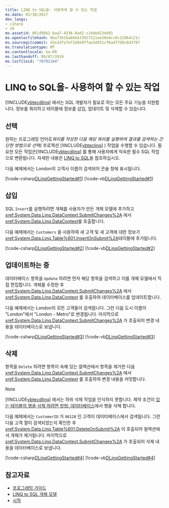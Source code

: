 ```yaml
---
title: LINQ to SQL을- 사용하여 할 수 있는 작업
ms.date: 03/30/2017
dev_langs:
- csharp
- vb
ms.assetid: 061d98b2-baa7-4336-8ad2-c14de8134d91
ms.openlocfilehash: 8baf361ba66ba33927121ae20edcc6c12964c21c
ms.sourcegitcommit: d2e1dfa7ef2d4e9ffae3d431cf6a4ffd9c8d378f
ms.translationtype: MT
ms.contentlocale: ko-KR
ms.lasthandoff: 09/07/2019
ms.locfileid: "70792104"
---
```

# <a name="what-you-can-do-with-linq-to-sql"></a>LINQ to SQL을- 사용하여 할 수 있는 작업
[!INCLUDE[vbtecdlinq](../../../../../../includes/vbtecdlinq-md.md)] 에서는 SQL 개발자가 필요로 하는 모든 주요 기능을 지원합니다. 정보를 쿼리하고 테이블에 정보를 삽입, 업데이트 및 삭제할 수 있습니다.  
  
## <a name="selecting"></a>선택  
 원하는 프로그래밍 언어로*쿼리를 작성한 다음 해당 쿼리를 실행하여 결과를 검색하는 간단한 방법으로 선택(* 프로젝션 [!INCLUDE[vbteclinq](../../../../../../includes/vbteclinq-md.md)] ) 작업을 수행할 수 있습니다. 필요한 모든 작업은[!INCLUDE[vbtecdlinq](../../../../../../includes/vbtecdlinq-md.md)] 를 통해 사용자에게 익숙한 필수 SQL 작업으로 변환됩니다. 자세한 내용은 [LINQ to SQL](index.md)을 참조하십시오.  
  
 다음 예제에서는 London의 고객사 이름이 검색되어 콘솔 창에 표시됩니다.  
  
 [!code-csharp[DLinqGettingStarted#1](../../../../../../samples/snippets/csharp/VS_Snippets_Data/DLinqGettingStarted/cs/Program.cs#1)]
 [!code-vb[DLinqGettingStarted#1](../../../../../../samples/snippets/visualbasic/VS_Snippets_Data/DLinqGettingStarted/vb/Module1.vb#1)]  
  
## <a name="inserting"></a>삽입  
 SQL `Insert`를 실행하려면 개체를 사용자가 만든 개체 모델에 추가하고 <xref:System.Data.Linq.DataContext.SubmitChanges%2A> 에서 <xref:System.Data.Linq.DataContext>를 호출합니다.  
  
 다음 예제에서는 `Customers` 을 사용하여 새 고객 및 새 고객에 대한 정보가 <xref:System.Data.Linq.Table%601.InsertOnSubmit%2A>테이블에 추가됩니다.  
  
 [!code-csharp[DLinqGettingStarted#2](../../../../../../samples/snippets/csharp/VS_Snippets_Data/DLinqGettingStarted/cs/Program.cs#2)]
 [!code-vb[DLinqGettingStarted#2](../../../../../../samples/snippets/visualbasic/VS_Snippets_Data/DLinqGettingStarted/vb/Module1.vb#2)]  
  
## <a name="updating"></a>업데이트하는 중  
 데이터베이스 항목을 `Update` 하려면 먼저 해당 항목을 검색하고 이를 개체 모델에서 직접 편집합니다. 개체를 수정한 후 <xref:System.Data.Linq.DataContext.SubmitChanges%2A> 에서 <xref:System.Data.Linq.DataContext> 를 호출하여 데이터베이스를 업데이트합니다.  
  
 다음 예제에서는 London의 모든 고객들이 검색됩니다. 그런 다음 도시 이름이 "London"에서 "London - Metro"로 변경됩니다. 마지막으로 <xref:System.Data.Linq.DataContext.SubmitChanges%2A> 가 호출되어 변경 내용을 데이터베이스로 보냅니다.  
  
 [!code-csharp[DLinqGettingStarted#3](../../../../../../samples/snippets/csharp/VS_Snippets_Data/DLinqGettingStarted/cs/Program.cs#3)]
 [!code-vb[DLinqGettingStarted#3](../../../../../../samples/snippets/visualbasic/VS_Snippets_Data/DLinqGettingStarted/vb/Module1.vb#3)]  
  
## <a name="deleting"></a>삭제  
 항목을 `Delete` 하려면 항목이 속해 있는 컬렉션에서 항목을 제거한 다음 <xref:System.Data.Linq.DataContext.SubmitChanges%2A> 에서 <xref:System.Data.Linq.DataContext> 를 호출하여 변경 내용을 커밋합니다.  
  
> [!NOTE]
> [!INCLUDE[vbtecdlinq](../../../../../../includes/vbtecdlinq-md.md)] 에서는 하위 삭제 작업을 인식하지 못합니다. 제약 조건이 [있는 테이블의 행을 삭제 하려면 방법: 데이터베이스](how-to-delete-rows-from-the-database.md)에서 행을 삭제 합니다.  
  
 다음 예제에서는 `CustomerID` 가 `98128` 인 고객이 데이터베이스에서 검색됩니다. 그런 다음 고객 열이 검색되었는지 확인한 후 <xref:System.Data.Linq.Table%601.DeleteOnSubmit%2A> 이 호출되어 컬렉션에서 개체가 제거됩니다. 마지막으로 <xref:System.Data.Linq.DataContext.SubmitChanges%2A> 가 호출되어 삭제 내용을 데이터베이스로 보냅니다.  
  
 [!code-csharp[DLinqGettingStarted#4](../../../../../../samples/snippets/csharp/VS_Snippets_Data/DLinqGettingStarted/cs/Program.cs#4)]
 [!code-vb[DLinqGettingStarted#4](../../../../../../samples/snippets/visualbasic/VS_Snippets_Data/DLinqGettingStarted/vb/Module1.vb#4)]  
  
## <a name="see-also"></a>참고자료

- [프로그래밍 가이드](programming-guide.md)
- [LINQ to SQL 개체 모델](the-linq-to-sql-object-model.md)
- [시작](getting-started.md)
